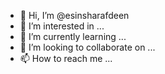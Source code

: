 - 👋 Hi, I’m @esinsharafdeen
- 👀 I’m interested in ...
- 🌱 I’m currently learning ...
- 💞️ I’m looking to collaborate on ...
- 📫 How to reach me ...

<!---
esinsharafdeen/esinsharafdeen is a ✨ special ✨ repository because its `README.md` (this file) appears on your GitHub profile.
You can click the Preview link to take a look at your changes.
--->
